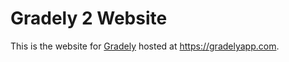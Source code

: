 # Gradely 2 Website

This is the website for [Gradely](https://github.com/generalxhd/gradely2) hosted at https://gradelyapp.com.
